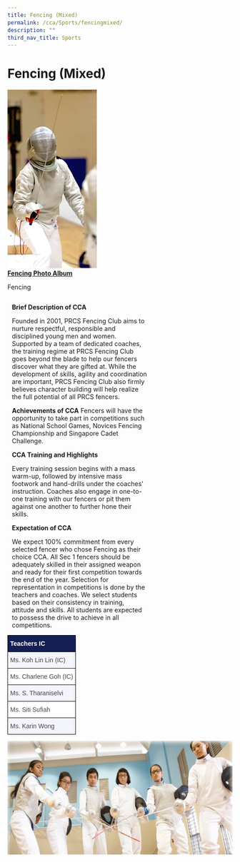 ```yaml
---
title: Fencing (Mixed)
permalink: /cca/Sports/fencingmixed/
description: ""
third_nav_title: Sports
---
```

<h1>Fencing (Mixed)</h1>

<div style="float:left; width:40%;">
<img src="/images/fencing_1.png">
<strong><u>Fencing Photo Album</u></strong>
<p>Fencing</p>
</div>

<div style="float:left; width:60%; margin-left:10px;">
<p><strong>Brief Description of CCA</strong></p>
<p>Founded in 2001, PRCS Fencing Club aims to nurture respectful, responsible and disciplined young men and women. Supported by a team of dedicated coaches, the training regime at PRCS Fencing Club goes beyond the blade to help our fencers discover what they are gifted at. While the development of skills, agility and coordination are important, PRCS Fencing Club also firmly believes character building will help realize the full potential of all PRCS fencers.</p>
<strong>Achievements of CCA</strong>
Fencers will have the opportunity to take part in competitions such as National School Games, Novices Fencing Championship and Singapore Cadet Challenge.<p></p>
<p><strong>CCA Training and Highlights</strong></p>
<p>Every training session begins with a mass warm-up, followed by intensive mass footwork and hand-drills under the coaches’ instruction. Coaches also engage in one-to-one training with our fencers or pit them against one another to further hone their skills.</p>
<p><strong>Expectation of CCA</strong></p>
<p>We expect 100% commitment from every selected fencer who chose Fencing as their choice CCA. All Sec 1 fencers should be adequately skilled in their assigned weapon and ready for their first competition towards the end of the year. Selection for representation in competitions is done by the teachers and coaches. We select students based on their consistency in training, attitude and skills. All students are expected to possess the drive to achieve in all competitions.
</p></div>

<div>
<style type="text/css">
.tg  {border-collapse:collapse;border-spacing:0;}
.tg td{border-color:black;border-style:solid;border-width:1px;font-family:Arial, sans-serif;font-size:14px;
  overflow:hidden;padding:10px 5px;word-break:normal;}
.tg th{border-color:black;border-style:solid;border-width:1px;font-family:Arial, sans-serif;font-size:14px;
  font-weight:normal;overflow:hidden;padding:10px 5px;word-break:normal;}
.tg .tg-q5ur{background-color:#141F55;color:#FFF;font-weight:bold;text-align:left;vertical-align:top}
.tg .tg-acva{background-color:#F4F5FC;color:#444;text-align:left;vertical-align:top}
.tg .tg-l7na{background-color:#FFF;color:#444;text-align:left;vertical-align:top}
</style>
<table class="tg">
<thead>
  <tr>
    <th colspan="5" class="tg-q5ur">Teachers IC</th>
  </tr>
</thead>
<tbody>
  <tr>
    <td colspan="5" class="tg-acva">Ms. Koh Lin Lin (IC)</td>
  </tr>
  <tr>
    <td colspan="5" class="tg-l7na">Ms. Charlene Goh (IC)</td>
  </tr>
  <tr>
    <td colspan="5" class="tg-acva">Ms. S. Tharaniselvi</td>
  </tr>
  <tr>
    <td colspan="5" class="tg-l7na">Ms. Siti Sufiah</td>
  </tr>
  <tr>
    <td colspan="5" class="tg-acva">Ms. Karin Wong</td>
  </tr>
</tbody>
</table>
<img src="/images/Fencing.png">
</div>